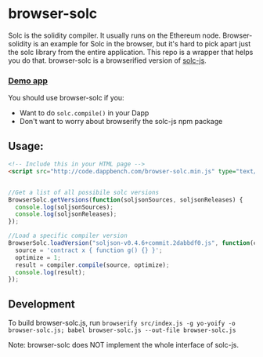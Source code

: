 # browser-solc

Solc is the solidity compiler.  It usually runs on the Ethereum node.  Browser-solidity is an example for Solc in the browser, but it's hard to pick apart just the solc library from the entire application.  This repo is a wrapper that helps you do that.  browser-solc is a browserified version of [solc-js](https://github.com/ethereum/solc-js).  

### [Demo app](https://s3.amazonaws.com/browser-solc.dappbench.com/index.html)

You should use browser-solc if you:
* Want to do `solc.compile()` in your Dapp
* Don't want to worry about browserify the solc-js npm package


## Usage:
```html
<!-- Include this in your HTML page -->
<script src="http://code.dappbench.com/browser-solc.min.js" type="text/javascript"></script>

```

```javascript

//Get a list of all possibile solc versions
BrowserSolc.getVersions(function(soljsonSources, soljsonReleases) {
  console.log(soljsonSources);
  console.log(soljsonReleases);
});

//Load a specific compiler version
BrowserSolc.loadVersion("soljson-v0.4.6+commit.2dabbdf0.js", function(compiler) {
  source = 'contract x { function g() {} }';
  optimize = 1;
  result = compiler.compile(source, optimize);
  console.log(result);
});
```


## Development
To build browser-solc.js, run `browserify src/index.js -g yo-yoify -o browser-solc.js; babel browser-solc.js --out-file browser-solc.js`

Note: browser-solc does NOT implement the whole interface of solc-js.  
